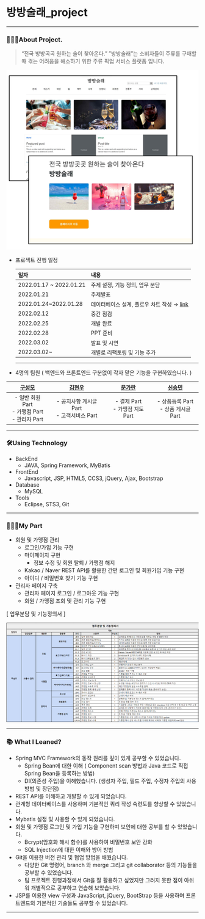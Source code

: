 # 방방술래_project

------

### 👨🏻‍💻About Project.

> “전국 방방곡곡 원하는 술이 찾아온다.” ”방방술래”는 소비자들이 주류를 구매할 때 겪는 어려움을 해소하기 위한 주류 픽업 서비스 플랫폼 입니다.

<img src=".\images\image1.png" style="zoom:50%;" />

- 프로젝트 진행 일정

  | 일자                    | 내용                                                         |
  | ----------------------- | ------------------------------------------------------------ |
  | 2022.01.17 ~ 2022.01.21 | 주제 설정, 기능 정의, 업무 분담                              |
  | 2022.01.21              | 주제발표                                                     |
  | 2022.01.24~2022.01.28   | 데이터베이스 설계, 플로우 차트 작성 → [link](https://docs.google.com/spreadsheets/d/1X8fWYxPlJHykNt62tOavay0s0QIRBxUxNkZfTeoUh4I/edit#gid=488482738) |
  | 2022.02.12              | 중간 점검                                                    |
  | 2022.02.25              | 개발 완료                                                    |
  | 2022.02.28              | PPT 준비                                                     |
  | 2022.03.02              | 발표 및 시연                                                 |
  | 2022.03.02~             | 개별로 리팩토링 및 기능 추가                                 |

  ------

- 4명의 팀원 ( 백엔드와 프론트엔드 구분없이 각자 맡은 기능을 구현하였습니다. )

|          [구성모](https://github.com/gusm96)           |      [김현우](https://github.com/wmrwmr)      | [문가란](https://github.com/lililights) |  [신승민](https://github.com/siner44)   |
| :----------------------------------------------------: | :-------------------------------------------: | :-------------------------------------: | :-------------------------------------: |
| - 일반 회원 Part<br />- 가맹점 Part<br />- 관리자 Part | - 공지사항 게시글 Part<br />- 고객서비스 Part |   - 결제 Part<br />- 가맹점 지도 Part   | - 상품등록 Part<br />- 상품 게시글 Part |

------

### 🛠️Using Technology

- BackEnd
  - JAVA, Spring Framework, MyBatis
- FrontEnd
  - Javascript, JSP, HTML5, CCS3, jQuery, Ajax, Bootstrap
- Database
  - MySQL
- Tools
  - Eclipse, STS3, Git

------

### 🙋🏻‍♂️My Part

- 회원 및 가맹점 관리
  - 로그인/가입 기능 구현
  - 마이페이지 구현
    - 정보 수정 및 회원 탈퇴 / 가맹점 해지
  - Kakao / Naver REST API를 활용한 간편 로그인 및 회원가입 기능 구현
  - 아이디 / 비밀번호 찾기 기능 구현
- 관리자 페이지 구축
  - 관리자 페이지 로그인 / 로그아웃 기능 구현
  - 회원 / 가맹점 조회 및 관리 기능 구현

[ 업무분담 및 기능정의서 ]

<img src=".\images\mypart.png" style="zoom:50%;" />

------

### 📚 What I Leaned?

- Spring MVC Framework의 동작 원리를 깊이 있게 공부할 수 있었습니다.
  - Spring Bean에 대한 이해 ( Component scan 방법과 Java 코드로 직접 Spring Bean을 등록하는 방법)
  - DI(의존성 주입)을 이해했습니다. (생성자 주입, 필드 주입, 수정자 주입의 사용방법 및 장단점)
- REST API를 이해하고 개발할 수 있게 되었습니다.
- 관계형 데이터베이스를 사용하며 기본적인 쿼리 작성 숙련도를 향상할 수 있었습니다.
- Mybatis 설정 및 사용할 수 있게 되었습니다.
- 회원 및 가맹점 로그인 및 가입 기능을 구현하며 보안에 대한 공부를 할 수 있었습니다.
  - Bcrypt(암호화 해시 함수)를 사용하여 비밀번호 보안 강화
  - SQL Injection에 대한 이해와 방어 방법
- Git을 이용한 버전 관리 및 협업 방법을 배웠습니다.
  - 다양한 Git 명령어, branch 와 merge 그리고 git collaborator 등의 기능들을 공부할 수 있었습니다.
  - 팀 프로젝트 진행과정에서 Git을 잘 활용하고 싶었지만 그러지 못한 점이 아쉬워 개별적으로 공부하고 연습해 보았습니다.
- JSP를 이용한 view 구성과  JavaScript, jQuery, BootStrap 등을 사용하며 프론트엔드의 기본적인 기술들도 공부할 수 있었습니다.

------

